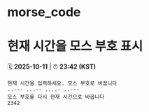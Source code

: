 # morse_code
# 현재 시간을 모스 부호 표시
<!-- MORSE_TIME_START -->
🗓️ **2025-10-11** | ⏰ **23:42 (KST)**

```
현재 시간을 입력하세요. 모스 부호로 바꿉니다
..--- ...-- ....- ..---
모스 부호를 다시 현재 시간으로 바꿉니다
2342
```
<!-- MORSE_TIME_END -->
